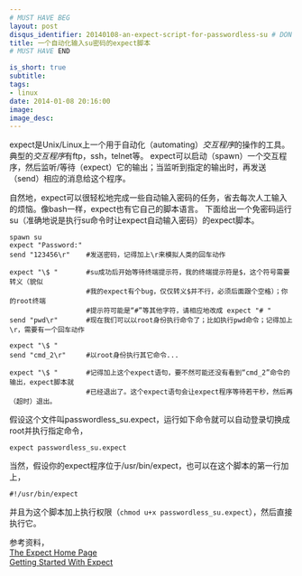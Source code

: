 ```yaml
---
# MUST HAVE BEG
layout: post
disqus_identifier: 20140108-an-expect-script-for-passwordless-su # DON'T CHANGE THE VALUE ONCE SET
title: 一个自动化输入su密码的expect脚本
# MUST HAVE END

is_short: true
subtitle:
tags: 
- linux
date: 2014-01-08 20:16:00
image:
image_desc:
---
```


expect是Unix/Linux上一个用于自动化（automating）*交互程序*的操作的工具。典型的*交互程序*有ftp，ssh，telnet等。
expect可以启动（spawn）一个交互程序，然后监听/等待（expect）它的输出；当监听到指定的输出时，再发送（send）相应的消息给这个程序。

自然地，expect可以很轻松地完成一些自动输入密码的任务，省去每次人工输入的烦恼。像bash一样，expect也有它自己的脚本语言。
下面给出一个免密码运行su（准确地说是执行su命令时让expect自动输入密码）的expect脚本。

<pre class="line-numbers"><code class="language-bash">spawn su
expect "Password:"
send "123456\r"    #发送密码，记得加上\r来模拟人类的回车动作

expect "\$ "       #su成功后开始等待终端提示符，我的终端提示符是$，这个符号需要转义（貌似
                   #我的expect有个bug，仅仅转义$并不行，必须后面跟个空格）；你的root终端
                   #提示符可能是“#”等其他字符，请相应地改成 expect "# "
send "pwd\r"       #现在我们可以以root身份执行命令了；比如执行pwd命令；记得加上\r，需要有一个回车动作

expect "\$ "
send "cmd_2\r"     #以root身份执行其它命令...

expect "\$ "       #记得加上这个expect语句，要不然可能还没有看到“cmd_2”命令的输出，expect脚本就
                   #已经退出了。这个expect语句会让expect程序等待若干秒，然后再（超时）退出。
</code></pre>

假设这个文件叫passwordless_su.expect，运行如下命令就可以自动登录切换成root并执行指定命令，

	expect passwordless_su.expect

当然，假设你的expect程序位于/usr/bin/expect，也可以在这个脚本的第一行加上，

<pre><code class="language-bash">#!/usr/bin/expect
</code></pre>
	
并且为这个脚本加上执行权限（`chmod u+x passwordless_su.expect`），然后直接执行它。

参考资料，    
[The Expect Home Page](http://expect.sourceforge.net)    
[Getting Started With Expect](http://oreilly.com/catalog/expect/chapter/ch03.html)
